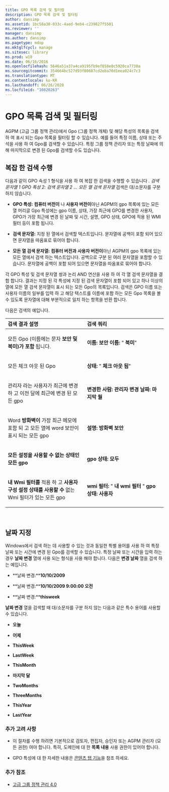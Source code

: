 ```yaml
---
title: GPO 목록 검색 및 필터링
description: GPO 목록 검색 및 필터링
author: dansimp
ms.assetid: 1bc58a38-033c-4aed-9eb4-c239827f5501
ms.reviewer: ''
manager: dansimp
ms.author: dansimp
ms.pagetype: mdop
ms.mktglfcycl: manage
ms.sitesec: library
ms.prod: w10
ms.date: 06/16/2016
ms.openlocfilehash: 5646a51a37a4ca9195fb9ef858e8c5920ca7738a
ms.sourcegitcommit: 354664bc527d93f80687cd2eba70d1eea024c7c3
ms.translationtype: MT
ms.contentlocale: ko-KR
ms.lasthandoff: 06/26/2020
ms.locfileid: "10820263"
---
```

# GPO 목록 검색 및 필터링


AGPM (고급 그룹 정책 관리)에서 Gpo (그룹 정책 개체) 및 해당 특성의 목록을 검색 하 여 표시 되는 Gpo 목록을 필터링 할 수 있습니다. 예를 들어 특정 이름, 상태 또는 주석을 사용 하 여 Gpo를 검색할 수 있습니다. 특정 그룹 정책 관리자 또는 특정 날짜에 의해 마지막으로 변경 된 Gpo를 검색할 수도 있습니다.

## 복잡 한 검색 수행


다음과 같이 GPO 속성 1 형식을 사용 하 여 복잡 한 검색을 수행할 수 있습니다 *. 검색 문자열 1 GPO 특성 2: 검색 문자열 2 ... 모든 열 검색 문자열* 검색은 대/소문자를 구분 하지 않습니다.

-   **GPO 특성:** **컴퓨터 버전이** 나 **사용자 버전이**아닌 AGPM의 gpo 목록에 있는 모든 열 머리글 Gpo 특성에는 gpo 이름, 상태, 가장 최근에 GPO를 변경한 사용자, GPO가 가장 최근에 변경 된 날짜 및 시간, 설명, GPO 상태, GPO에 적용 된 WMI 필터 등이 포함 됩니다.

-   **검색 문자열:** 지정 된 열에서 검색할 텍스트입니다. 문자열에 공백이 포함 되어 있으면 문자열을 따옴표로 묶어야 합니다.

-   **모든 열 검색 문자열:** **컴퓨터 버전과** **사용자 버전이**아닌 AGPM의 gpo 목록에 있는 모든 열에서 검색 하는 텍스트입니다. 공백으로 구분 된 여러 문자열을 포함할 수 있습니다. 문자열에 공백이 포함 되어 있으면 문자열을 따옴표로 묶어야 합니다.

각 GPO 특성 및 검색 문자열 쌍과 논리 AND 연산을 사용 하 여 각 열 검색 문자열을 결합 합니다. 결과는 지정 된 각 특성에 지정 된 검색 문자열이 포함 되어 있고 하나 이상의 열에 모든 열 검색 문자열이 표시 되는 모든 Gpo의 목록입니다. 검색은 GPO 이름 또는 사용자 이름의 일부를 입력 하 고 해당 텍스트를 이름에 포함 하는 모든 Gpo 목록을 볼 수 있도록 문자열에 대해 부분적으로 일치 하는 항목을 반환 합니다.

다음은 검색의 예입니다.

<table>
<colgroup>
<col width="50%" />
<col width="50%" />
</colgroup>
<thead>
<tr class="header">
<th align="left">검색 결과 설명</th>
<th align="left">검색 쿼리</th>
</tr>
</thead>
<tbody>
<tr class="odd">
<td align="left"><p>모든 Gpo (이름에는 문자 <strong> 보안 및 북미)가 포함 </strong> <strong> </strong> 됩니다.</p></td>
<td align="left"><p><strong>이름: </strong><strong> 보안 </strong><strong> 이름: </strong> &quot; <strong> 북미</strong>&quot;</p></td>
</tr>
<tr class="even">
<td align="left"><p>모든 체크 아웃 된 Gpo</p></td>
<td align="left"><p><strong>상태: </strong> &quot; <strong> 체크 아웃 됨</strong>&quot;</p></td>
</tr>
<tr class="odd">
<td align="left"><p>관리자 라는 사용자가 최근에 변경 <strong> </strong> 하 고 이전 달에 최근에 변경 된 모든 gpo</p></td>
<td align="left"><p><strong>변경한 사람: </strong><strong> 관리자 </strong><strong> 변경 날짜: </strong><strong> 마지막 월</strong></p></td>
</tr>
<tr class="even">
<td align="left"><p>Word <strong> 방화벽이 </strong> 가장 최근 메모에 포함 되 고 모든 <strong> </strong> 열에 word 보안이 표시 되는 모든 gpo</p></td>
<td align="left"><p><strong>설명: </strong><strong> 방화벽 </strong><strong> 보안</strong></p></td>
</tr>
<tr class="odd">
<td align="left"><p><strong>모든 설정을 사용할 수 없는 상태인 모든 gpo </strong></p></td>
<td align="left"><p><strong>gpo 상태: </strong><strong> 모두</strong></p></td>
</tr>
<tr class="even">
<td align="left"><p><strong>내 Wmi 필터를 </strong> 적용 하 고 <strong> 사용자 구성 설정 상태를 사용할 수 </strong> 없는 Wmi 필터가 있는 모든 gpo</p></td>
<td align="left"><p><strong>wmi 필터: </strong> &quot; <strong> 내 wmi 필터 </strong> &quot; <strong> gpo 상태: </strong><strong> 사용자</strong></p></td>
</tr>
</tbody>
</table>

 

## 날짜 지정


Windows에서 검색 하는 데 사용할 수 있는 것과 동일한 특별 용어를 사용 하 여 특정 날짜 또는 시간에 변경 된 Gpo를 검색할 수 있습니다. 특정 날짜 또는 시간을 입력 하는 경우 **날짜 변경** 열에 사용 되는 형식을 사용 해야 합니다. 다음은 **변경 날짜** 열을 검색 하는 예입니다.

-   **날짜 변경:****10/10/2009**

-   **날짜 변경:****10/10/2009 9:00:00 오전**

-   **날짜 변경:****thisweek**

**날짜 변경** 열을 검색할 때 대/소문자를 구분 하지 않는 다음과 같은 특수 용어를 사용할 수 있습니다.

-   **오늘**

-   **어제**

-   **ThisWeek**

-   **LastWeek**

-   **ThisMonth**

-   **마지막 달**

-   **TwoMonths**

-   **ThreeMonths**

-   **ThisYear**

-   **LastYear**

### 추가 고려 사항

-   이 절차를 수행 하려면 기본적으로 검토자, 편집자, 승인자 또는 AGPM 관리자 (모든 권한) 여야 합니다. 특히, 도메인에 대 한 **목록 내용** 사용 권한이 있어야 합니다.

-   GPO 특성에 대 한 자세한 내용은 [콘텐츠 탭 기능](contents-tab-features-agpm40.md)을 참조 하세요.

### 추가 참조

-   [고급 그룹 정책 관리 4.0](advanced-group-policy-management-40.md)

 

 





